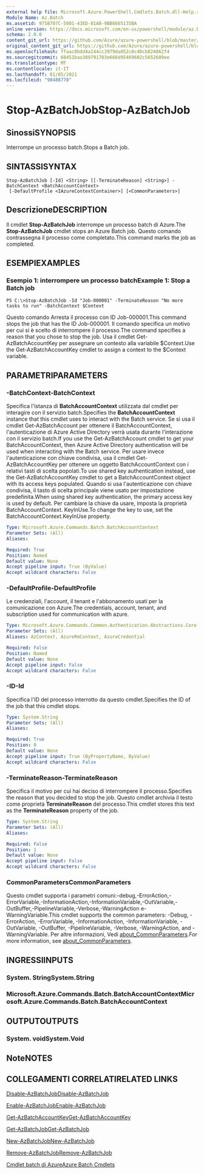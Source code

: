 ```yaml
---
external help file: Microsoft.Azure.PowerShell.Cmdlets.Batch.dll-Help.xml
Module Name: Az.Batch
ms.assetid: 975B707C-5001-43ED-81AB-9BB6665135BA
online version: https://docs.microsoft.com/en-us/powershell/module/az.batch/stop-azbatchjob
schema: 2.0.0
content_git_url: https://github.com/Azure/azure-powershell/blob/master/src/Batch/Batch/help/Stop-AzBatchJob.md
original_content_git_url: https://github.com/Azure/azure-powershell/blob/master/src/Batch/Batch/help/Stop-AzBatchJob.md
ms.openlocfilehash: ffaac0bdd4a144cc3979da052c0c40cb824862f4
ms.sourcegitcommit: 68451baa389791703e666d95469602c5652609ee
ms.translationtype: MT
ms.contentlocale: it-IT
ms.lasthandoff: 01/05/2021
ms.locfileid: "98488778"
---
```

# <span data-ttu-id="57a47-101">Stop-AzBatchJob</span><span class="sxs-lookup"><span data-stu-id="57a47-101">Stop-AzBatchJob</span></span>

## <span data-ttu-id="57a47-102">Sinossi</span><span class="sxs-lookup"><span data-stu-id="57a47-102">SYNOPSIS</span></span>
<span data-ttu-id="57a47-103">Interrompe un processo batch.</span><span class="sxs-lookup"><span data-stu-id="57a47-103">Stops a Batch job.</span></span>

## <span data-ttu-id="57a47-104">SINTASSI</span><span class="sxs-lookup"><span data-stu-id="57a47-104">SYNTAX</span></span>

```
Stop-AzBatchJob [-Id] <String> [[-TerminateReason] <String>] -BatchContext <BatchAccountContext>
 [-DefaultProfile <IAzureContextContainer>] [<CommonParameters>]
```

## <span data-ttu-id="57a47-105">Descrizione</span><span class="sxs-lookup"><span data-stu-id="57a47-105">DESCRIPTION</span></span>
<span data-ttu-id="57a47-106">Il cmdlet **Stop-AzBatchJob** interrompe un processo batch di Azure.</span><span class="sxs-lookup"><span data-stu-id="57a47-106">The **Stop-AzBatchJob** cmdlet stops an Azure Batch job.</span></span>
<span data-ttu-id="57a47-107">Questo comando contrassegna il processo come completato.</span><span class="sxs-lookup"><span data-stu-id="57a47-107">This command marks the job as completed.</span></span>

## <span data-ttu-id="57a47-108">ESEMPI</span><span class="sxs-lookup"><span data-stu-id="57a47-108">EXAMPLES</span></span>

### <span data-ttu-id="57a47-109">Esempio 1: interrompere un processo batch</span><span class="sxs-lookup"><span data-stu-id="57a47-109">Example 1: Stop a Batch job</span></span>
```
PS C:\>Stop-AzBatchJob -Id "Job-000001" -TerminateReason "No more tasks to run" -BatchContext $Context
```

<span data-ttu-id="57a47-110">Questo comando Arresta il processo con ID Job-000001.</span><span class="sxs-lookup"><span data-stu-id="57a47-110">This command stops the job that has the ID Job-000001.</span></span>
<span data-ttu-id="57a47-111">Il comando specifica un motivo per cui si è scelto di interrompere il processo.</span><span class="sxs-lookup"><span data-stu-id="57a47-111">The command specifies a reason that you chose to stop the job.</span></span>
<span data-ttu-id="57a47-112">Usa il cmdlet Get-AzBatchAccountKey per assegnare un contesto alla variabile $Context.</span><span class="sxs-lookup"><span data-stu-id="57a47-112">Use the Get-AzBatchAccountKey cmdlet to assign a context to the $Context variable.</span></span>

## <span data-ttu-id="57a47-113">PARAMETRI</span><span class="sxs-lookup"><span data-stu-id="57a47-113">PARAMETERS</span></span>

### <span data-ttu-id="57a47-114">-BatchContext</span><span class="sxs-lookup"><span data-stu-id="57a47-114">-BatchContext</span></span>
<span data-ttu-id="57a47-115">Specifica l'istanza di **BatchAccountContext** utilizzata dal cmdlet per interagire con il servizio batch.</span><span class="sxs-lookup"><span data-stu-id="57a47-115">Specifies the **BatchAccountContext** instance that this cmdlet uses to interact with the Batch service.</span></span>
<span data-ttu-id="57a47-116">Se si usa il cmdlet Get-AzBatchAccount per ottenere il BatchAccountContext, l'autenticazione di Azure Active Directory verrà usata durante l'interazione con il servizio batch.</span><span class="sxs-lookup"><span data-stu-id="57a47-116">If you use the Get-AzBatchAccount cmdlet to get your BatchAccountContext, then Azure Active Directory authentication will be used when interacting with the Batch service.</span></span> <span data-ttu-id="57a47-117">Per usare invece l'autenticazione con chiave condivisa, usa il cmdlet Get-AzBatchAccountKey per ottenere un oggetto BatchAccountContext con i relativi tasti di scelta popolati.</span><span class="sxs-lookup"><span data-stu-id="57a47-117">To use shared key authentication instead, use the Get-AzBatchAccountKey cmdlet to get a BatchAccountContext object with its access keys populated.</span></span> <span data-ttu-id="57a47-118">Quando si usa l'autenticazione con chiave condivisa, il tasto di scelta principale viene usato per impostazione predefinita.</span><span class="sxs-lookup"><span data-stu-id="57a47-118">When using shared key authentication, the primary access key is used by default.</span></span> <span data-ttu-id="57a47-119">Per cambiare la chiave da usare, imposta la proprietà BatchAccountContext. KeyInUse.</span><span class="sxs-lookup"><span data-stu-id="57a47-119">To change the key to use, set the BatchAccountContext.KeyInUse property.</span></span>

```yaml
Type: Microsoft.Azure.Commands.Batch.BatchAccountContext
Parameter Sets: (All)
Aliases:

Required: True
Position: Named
Default value: None
Accept pipeline input: True (ByValue)
Accept wildcard characters: False
```

### <span data-ttu-id="57a47-120">-DefaultProfile</span><span class="sxs-lookup"><span data-stu-id="57a47-120">-DefaultProfile</span></span>
<span data-ttu-id="57a47-121">Le credenziali, l'account, il tenant e l'abbonamento usati per la comunicazione con Azure.</span><span class="sxs-lookup"><span data-stu-id="57a47-121">The credentials, account, tenant, and subscription used for communication with azure.</span></span>

```yaml
Type: Microsoft.Azure.Commands.Common.Authentication.Abstractions.Core.IAzureContextContainer
Parameter Sets: (All)
Aliases: AzContext, AzureRmContext, AzureCredential

Required: False
Position: Named
Default value: None
Accept pipeline input: False
Accept wildcard characters: False
```

### <span data-ttu-id="57a47-122">-ID</span><span class="sxs-lookup"><span data-stu-id="57a47-122">-Id</span></span>
<span data-ttu-id="57a47-123">Specifica l'ID del processo interrotto da questo cmdlet.</span><span class="sxs-lookup"><span data-stu-id="57a47-123">Specifies the ID of the job that this cmdlet stops.</span></span>

```yaml
Type: System.String
Parameter Sets: (All)
Aliases:

Required: True
Position: 0
Default value: None
Accept pipeline input: True (ByPropertyName, ByValue)
Accept wildcard characters: False
```

### <span data-ttu-id="57a47-124">-TerminateReason</span><span class="sxs-lookup"><span data-stu-id="57a47-124">-TerminateReason</span></span>
<span data-ttu-id="57a47-125">Specifica il motivo per cui hai deciso di interrompere il processo.</span><span class="sxs-lookup"><span data-stu-id="57a47-125">Specifies the reason that you decided to stop the job.</span></span>
<span data-ttu-id="57a47-126">Questo cmdlet archivia il testo come proprietà **TerminateReason** del processo.</span><span class="sxs-lookup"><span data-stu-id="57a47-126">This cmdlet stores this text as the **TerminateReason** property of the job.</span></span>

```yaml
Type: System.String
Parameter Sets: (All)
Aliases:

Required: False
Position: 1
Default value: None
Accept pipeline input: False
Accept wildcard characters: False
```

### <span data-ttu-id="57a47-127">CommonParameters</span><span class="sxs-lookup"><span data-stu-id="57a47-127">CommonParameters</span></span>
<span data-ttu-id="57a47-128">Questo cmdlet supporta i parametri comuni:-debug,-ErrorAction,-ErrorVariable,-InformationAction,-InformationVariable,-OutVariable,-OutBuffer,-PipelineVariable,-Verbose,-WarningAction e-WarningVariable.</span><span class="sxs-lookup"><span data-stu-id="57a47-128">This cmdlet supports the common parameters: -Debug, -ErrorAction, -ErrorVariable, -InformationAction, -InformationVariable, -OutVariable, -OutBuffer, -PipelineVariable, -Verbose, -WarningAction, and -WarningVariable.</span></span> <span data-ttu-id="57a47-129">Per altre informazioni, Vedi [about_CommonParameters](http://go.microsoft.com/fwlink/?LinkID=113216).</span><span class="sxs-lookup"><span data-stu-id="57a47-129">For more information, see [about_CommonParameters](http://go.microsoft.com/fwlink/?LinkID=113216).</span></span>

## <span data-ttu-id="57a47-130">INGRESSI</span><span class="sxs-lookup"><span data-stu-id="57a47-130">INPUTS</span></span>

### <span data-ttu-id="57a47-131">System. String</span><span class="sxs-lookup"><span data-stu-id="57a47-131">System.String</span></span>

### <span data-ttu-id="57a47-132">Microsoft.Azure.Commands.Batch.BatchAccountContext</span><span class="sxs-lookup"><span data-stu-id="57a47-132">Microsoft.Azure.Commands.Batch.BatchAccountContext</span></span>

## <span data-ttu-id="57a47-133">OUTPUT</span><span class="sxs-lookup"><span data-stu-id="57a47-133">OUTPUTS</span></span>

### <span data-ttu-id="57a47-134">System. void</span><span class="sxs-lookup"><span data-stu-id="57a47-134">System.Void</span></span>

## <span data-ttu-id="57a47-135">Note</span><span class="sxs-lookup"><span data-stu-id="57a47-135">NOTES</span></span>

## <span data-ttu-id="57a47-136">COLLEGAMENTI CORRELATI</span><span class="sxs-lookup"><span data-stu-id="57a47-136">RELATED LINKS</span></span>

[<span data-ttu-id="57a47-137">Disable-AzBatchJob</span><span class="sxs-lookup"><span data-stu-id="57a47-137">Disable-AzBatchJob</span></span>](./Disable-AzBatchJob.md)

[<span data-ttu-id="57a47-138">Enable-AzBatchJob</span><span class="sxs-lookup"><span data-stu-id="57a47-138">Enable-AzBatchJob</span></span>](./Enable-AzBatchJob.md)

[<span data-ttu-id="57a47-139">Get-AzBatchAccountKey</span><span class="sxs-lookup"><span data-stu-id="57a47-139">Get-AzBatchAccountKey</span></span>](./Get-AzBatchAccountKey.md)

[<span data-ttu-id="57a47-140">Get-AzBatchJob</span><span class="sxs-lookup"><span data-stu-id="57a47-140">Get-AzBatchJob</span></span>](./Get-AzBatchJob.md)

[<span data-ttu-id="57a47-141">New-AzBatchJob</span><span class="sxs-lookup"><span data-stu-id="57a47-141">New-AzBatchJob</span></span>](./New-AzBatchJob.md)

[<span data-ttu-id="57a47-142">Remove-AzBatchJob</span><span class="sxs-lookup"><span data-stu-id="57a47-142">Remove-AzBatchJob</span></span>](./Remove-AzBatchJob.md)

[<span data-ttu-id="57a47-143">Cmdlet batch di Azure</span><span class="sxs-lookup"><span data-stu-id="57a47-143">Azure Batch Cmdlets</span></span>](/powershell/module/Az.Batch/)
